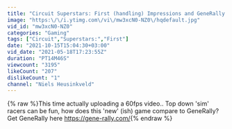 ```yaml
---
title: "Circuit Superstars: First (handling) Impressions and GeneRally Comparison"
image: "https:\/\/i.ytimg.com\/vi\/mw3xcN0-NZ0\/hqdefault.jpg"
vid_id: "mw3xcN0-NZ0"
categories: "Gaming"
tags: ["Circuit","Superstars:","First"]
date: "2021-10-15T15:04:30+03:00"
vid_date: "2021-05-18T17:23:55Z"
duration: "PT14M46S"
viewcount: "3195"
likeCount: "207"
dislikeCount: "1"
channel: "Niels Heusinkveld"
---
```

{% raw %}This time actually uploading a 60fps video.. Top down 'sim' racers can be fun, how does this 'new' (ish) game compare to GeneRally? Get GeneRally here <a rel="nofollow" target="blank" href="https://gene-rally.com/">https://gene-rally.com/</a>{% endraw %}
